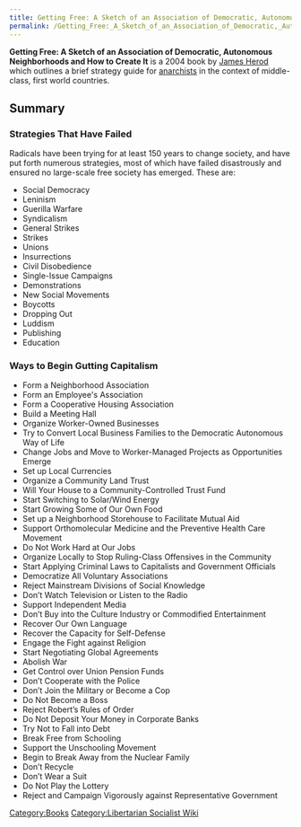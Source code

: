 ```yaml
---
title: Getting Free: A Sketch of an Association of Democratic, Autonomous Neighborhoods and How to Create It
permalink: /Getting_Free:_A_Sketch_of_an_Association_of_Democratic,_Autonomous_Neighborhoods_and_How_to_Create_It/
---
```


**Getting Free: A Sketch of an Association of Democratic, Autonomous
Neighborhoods and How to Create It** is a 2004 book by [James
Herod](James_Herod "wikilink") which outlines a brief strategy guide for
[anarchists](Anarchism "wikilink") in the context of middle-class, first
world countries.

## Summary

### Strategies That Have Failed

Radicals have been trying for at least 150 years to change society, and
have put forth numerous strategies, most of which have failed
disastrously and ensured no large-scale free society has emerged. These
are:

- Social Democracy
- Leninism
- Guerilla Warfare
- Syndicalism
- General Strikes
- Strikes
- Unions
- Insurrections
- Civil Disobedience
- Single-Issue Campaigns
- Demonstrations
- New Social Movements
- Boycotts
- Dropping Out
- Luddism
- Publishing
- Education

### Ways to Begin Gutting Capitalism

- Form a Neighborhood Association
- Form an Employee's Association
- Form a Cooperative Housing Association
- Build a Meeting Hall
- Organize Worker-Owned Businesses
- Try to Convert Local Business Families to the Democratic Autonomous
  Way of Life
- Change Jobs and Move to Worker-Managed Projects as Opportunities
  Emerge
- Set up Local Currencies
- Organize a Community Land Trust
- Will Your House to a Community-Controlled Trust Fund
- Start Switching to Solar/Wind Energy
- Start Growing Some of Our Own Food
- Set up a Neighborhood Storehouse to Facilitate Mutual Aid
- Support Orthomolecular Medicine and the Preventive Health Care
  Movement
- Do Not Work Hard at Our Jobs
- Organize Locally to Stop Ruling-Class Offensives in the Community
- Start Applying Criminal Laws to Capitalists and Government Officials
- Democratize All Voluntary Associations
- Reject Mainstream Divisions of Social Knowledge
- Don’t Watch Television or Listen to the Radio
- Support Independent Media
- Don’t Buy into the Culture Industry or Commodified Entertainment
- Recover Our Own Language
- Recover the Capacity for Self-Defense
- Engage the Fight against Religion
- Start Negotiating Global Agreements
- Abolish War
- Get Control over Union Pension Funds
- Don’t Cooperate with the Police
- Don’t Join the Military or Become a Cop
- Do Not Become a Boss
- Reject Robert’s Rules of Order
- Do Not Deposit Your Money in Corporate Banks
- Try Not to Fall into Debt
- Break Free from Schooling
- Support the Unschooling Movement
- Begin to Break Away from the Nuclear Family
- Don’t Recycle
- Don’t Wear a Suit
- Do Not Play the Lottery
- Reject and Campaign Vigorously against Representative Government

[Category:Books](Category:Books "wikilink") [Category:Libertarian
Socialist Wiki](Category:Libertarian_Socialist_Wiki "wikilink")